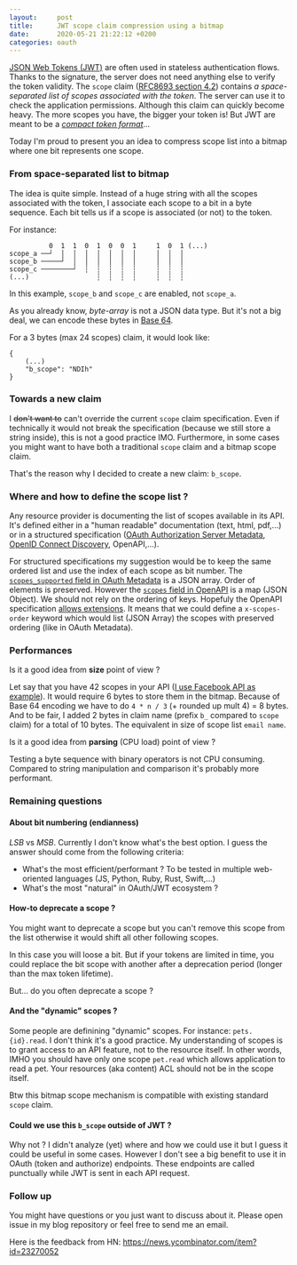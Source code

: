 ```yaml
---
layout:     post
title:      JWT scope claim compression using a bitmap
date:       2020-05-21 21:22:12 +0200
categories: oauth
---
```


[JSON Web Tokens (JWT)](https://tools.ietf.org/html/rfc7519) are often used in stateless authentication flows. Thanks to the signature, the server does not need anything else to verify the token validity.
The `scope` claim ([RFC8693 section 4.2](https://tools.ietf.org/html/rfc8693#section-4.2)) contains _a space-separated list of scopes associated with the token_. The server can use it to check the application permissions.
Although this claim can quickly become heavy. The more scopes you have, the bigger your token is!
But JWT are meant to be a [_compact token format_](https://tools.ietf.org/html/rfc7519#section-1)...

Today I'm proud to present you an idea to compress scope list into a bitmap where one bit represents one scope.

### From space-separated list to bitmap

The idea is quite simple. Instead of a huge string with all the scopes associated with the token, I associate each scope to a bit in a byte sequence. Each bit tells us if a scope is associated (or not) to the token.

For instance:

```
          0  1  1  0  1  0  0  1     1  0  1 (...)
scope_a ──┘  │  │  │  │  │  │  │     │  │  │
scope_b ─────┘  │  │  │  │  │  │     │  │  │
scope_c ────────┘  ┆  ┆  ┆  ┆  ┆     ┆  ┆  ┆
(...)                 ┆  ┆  ┆  ┆     ┆  ┆  ┆
```

In this example, `scope_b` and `scope_c` are enabled, not `scope_a`.

As you already know, _byte-array_ is not a JSON data type. But it's not a big deal, we can encode these bytes in [Base 64](https://tools.ietf.org/html/rfc4648#section-4).

For a 3 bytes (max 24 scopes) claim, it would look like:

```
{
    (...)
    "b_scope": "NDIh"
}
```

### Towards a new claim

I ~~don't want to~~ can't override the current `scope` claim specification. Even if technically it would not break the specification (because we still store a string inside), this is not a good practice IMO. Furthermore, in some cases you might want to have both a traditional `scope` claim and a bitmap scope claim.

That's the reason why I decided to create a new claim: `b_scope`.

### Where and how to define the scope list ?

Any resource provider is documenting the list of scopes available in its API. It's defined either in a "human readable" documentation (text, html, pdf,...) or in a structured specification ([OAuth Authorization Server Metadata](https://tools.ietf.org/html/rfc8414), [OpenID Connect Discovery](https://openid.net/specs/openid-connect-discovery-1_0.html), OpenAPI,...).

For structured specifications my suggestion would be to keep the same ordered list and use the index of each scope as bit number.
The [`scopes_supported` field in OAuth Metadata](https://tools.ietf.org/html/rfc8414#section-2) is a JSON array. Order of elements is preserved. However the [`scopes` field in OpenAPI](https://github.com/OAI/OpenAPI-Specification/blob/master/versions/3.0.3.md#oauth-flow-object) is a map (JSON Object). We should not rely on the ordering of keys. Hopefuly the OpenAPI specification [allows extensions](https://github.com/OAI/OpenAPI-Specification/blob/master/versions/3.0.3.md#specificationExtensions). It means that we could define a `x-scopes-order` keyword which would list (JSON Array) the scopes with preserved ordering (like in OAuth Metadata).

### Performances

Is it a good idea from **size** point of view ?

Let say that you have 42 scopes in your API ([I use Facebook API as example](https://developers.facebook.com/docs/facebook-login/permissions/)). It would require 6 bytes to store them in the bitmap. Because of Base 64 encoding we have to do `4 * n / 3` (+ rounded up mult 4) = 8 bytes. And to be fair, I added 2 bytes in claim name (prefix `b_` compared to `scope` claim) for a total of 10 bytes. The equivalent in size of scope list `email name`.

Is it a good idea from **parsing** (CPU load) point of view ?

Testing a byte sequence with binary operators is not CPU consuming. Compared to string manipulation and comparison it's probably more performant.

### Remaining questions

#### About bit numbering (endianness)

_LSB_ vs _MSB_. Currently I don't know what's the best option. I guess the answer should come from the following criteria:

  - What's the most efficient/performant ?
    To be tested in multiple web-oriented languages (JS, Python, Ruby, Rust, Swift,...)
  - What's the most "natural" in OAuth/JWT ecosystem ?

#### How-to deprecate a scope ?

You might want to deprecate a scope but you can't remove this scope from the list otherwise it would shift all other following scopes.

In this case you will loose a bit. But if your tokens are limited in time, you could replace the bit scope with another after a deprecation period (longer than the max token lifetime).

But... do you often deprecate a scope ?

#### And the "dynamic" scopes ?

Some people are definining "dynamic" scopes. For instance: `pets.{id}.read`. I don't think it's a good practice. My understanding of scopes is to grant access to an API feature, not to the resource itself. In other words, IMHO you should have only one scope `pet.read` which allows application to read a pet. Your resources (aka content) ACL should not be in the scope itself.

Btw this bitmap scope mechanism is compatible with existing standard `scope` claim.

#### Could we use this `b_scope` outside of JWT ?

Why not ? I didn't analyze (yet) where and how we could use it but I guess it could be useful in some cases.
However I don't see a big benefit to use it in OAuth (token and authorize) endpoints. These endpoints are called punctually while JWT is sent in each API request.


### Follow up

You might have questions or you just want to discuss about it. Please open issue in my blog repository or feel free to send me an email.

Here is the feedback from HN: https://news.ycombinator.com/item?id=23270052
